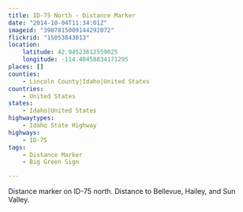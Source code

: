 ```yaml
---
title: ID-75 North - Distance Marker
date: "2014-10-04T11:34:01Z"
imageid: "3907815009144292072"
flickrid: "15053843013"
location:
    latitude: 42.94523612559025
    longitude: -114.40458834171295
places: []
counties:
    - Lincoln County|Idaho|United States
countries:
    - United States
states:
    - Idaho|United States
highwaytypes:
    - Idaho State Highway
highways:
    - ID-75
tags:
    - Distance Marker
    - Big Green Sign

---
```

Distance marker on ID-75 north.  Distance to Bellevue, Hailey, and Sun Valley.